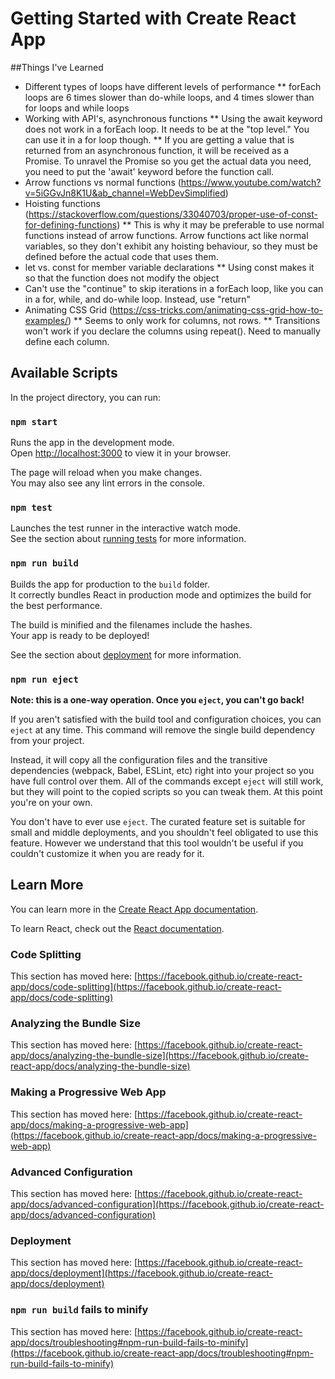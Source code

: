 # Getting Started with Create React App

##Things I've Learned
* Different types of loops have different levels of performance
** forEach loops are 6 times slower than do-while loops, and 4 times slower than for loops and while loops
* Working with API's, asynchronous functions
** Using the await keyword does not work in a forEach loop. It needs to be at the "top level." You can use it in a for loop though.
** If you are getting a value that is returned from an asynchronous function, it will be received as a Promise. To unravel the Promise so you get the actual data you need, you need to put the 'await' keyword before the function call. 
* Arrow functions vs normal functions (https://www.youtube.com/watch?v=5iGGvJn8K1U&ab_channel=WebDevSimplified)
* Hoisting functions (https://stackoverflow.com/questions/33040703/proper-use-of-const-for-defining-functions)
** This is why it may be preferable to use normal functions instead of arrow functions. Arrow functions act like normal variables, so they don't exhibit any hoisting behaviour, so they must be defined before the actual code that uses them.
* let vs. const for member variable declarations
** Using const makes it so that the function does not modify the object 
* Can't use the "continue" to skip iterations in a forEach loop, like you can in a for, while, and do-while loop. Instead, use "return"
* Animating CSS Grid (https://css-tricks.com/animating-css-grid-how-to-examples/)
** Seems to only work for columns, not rows.
** Transitions won't work if you declare the columns using repeat(). Need to manually define each column.  

## Available Scripts

In the project directory, you can run:

### `npm start`

Runs the app in the development mode.\
Open [http://localhost:3000](http://localhost:3000) to view it in your browser.

The page will reload when you make changes.\
You may also see any lint errors in the console.

### `npm test`

Launches the test runner in the interactive watch mode.\
See the section about [running tests](https://facebook.github.io/create-react-app/docs/running-tests) for more information.

### `npm run build`

Builds the app for production to the `build` folder.\
It correctly bundles React in production mode and optimizes the build for the best performance.

The build is minified and the filenames include the hashes.\
Your app is ready to be deployed!

See the section about [deployment](https://facebook.github.io/create-react-app/docs/deployment) for more information.

### `npm run eject`

**Note: this is a one-way operation. Once you `eject`, you can't go back!**

If you aren't satisfied with the build tool and configuration choices, you can `eject` at any time. This command will remove the single build dependency from your project.

Instead, it will copy all the configuration files and the transitive dependencies (webpack, Babel, ESLint, etc) right into your project so you have full control over them. All of the commands except `eject` will still work, but they will point to the copied scripts so you can tweak them. At this point you're on your own.

You don't have to ever use `eject`. The curated feature set is suitable for small and middle deployments, and you shouldn't feel obligated to use this feature. However we understand that this tool wouldn't be useful if you couldn't customize it when you are ready for it.

## Learn More

You can learn more in the [Create React App documentation](https://facebook.github.io/create-react-app/docs/getting-started).

To learn React, check out the [React documentation](https://reactjs.org/).

### Code Splitting

This section has moved here: [https://facebook.github.io/create-react-app/docs/code-splitting](https://facebook.github.io/create-react-app/docs/code-splitting)

### Analyzing the Bundle Size

This section has moved here: [https://facebook.github.io/create-react-app/docs/analyzing-the-bundle-size](https://facebook.github.io/create-react-app/docs/analyzing-the-bundle-size)

### Making a Progressive Web App

This section has moved here: [https://facebook.github.io/create-react-app/docs/making-a-progressive-web-app](https://facebook.github.io/create-react-app/docs/making-a-progressive-web-app)

### Advanced Configuration

This section has moved here: [https://facebook.github.io/create-react-app/docs/advanced-configuration](https://facebook.github.io/create-react-app/docs/advanced-configuration)

### Deployment

This section has moved here: [https://facebook.github.io/create-react-app/docs/deployment](https://facebook.github.io/create-react-app/docs/deployment)

### `npm run build` fails to minify

This section has moved here: [https://facebook.github.io/create-react-app/docs/troubleshooting#npm-run-build-fails-to-minify](https://facebook.github.io/create-react-app/docs/troubleshooting#npm-run-build-fails-to-minify)
